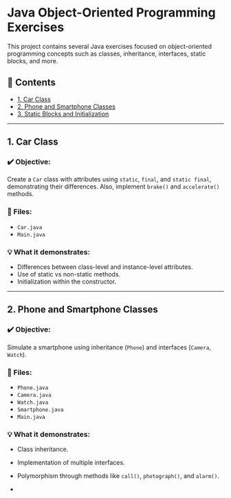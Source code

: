 # Java Object-Oriented Programming Exercises

This project contains several Java exercises focused on object-oriented programming concepts such as classes, inheritance, interfaces, static blocks, and more.

## 📁 Contents

- [1. Car Class](#1-car-class)
- [2. Phone and Smartphone Classes](#2-phone-and-smartphone-classes)
- [3. Static Blocks and Initialization](#3-static-blocks-and-initialization)

---
## 1. Car Class

### ✔️ Objective:
Create a `Car` class with attributes using `static`, `final`, and `static final`, demonstrating their differences. Also, implement `brake()` and `accelerate()` methods.

### 📂 Files:
- `Car.java`
- `Main.java`

### 💡 What it demonstrates:
- Differences between class-level and instance-level attributes.
- Use of static vs non-static methods.
- Initialization within the constructor.

---

## 2. Phone and Smartphone Classes

### ✔️ Objective:
Simulate a smartphone using inheritance (`Phone`) and interfaces (`Camera`, `Watch`).

### 📂 Files:
- `Phone.java`
- `Camera.java`
- `Watch.java`
- `Smartphone.java`
- `Main.java`

### 💡 What it demonstrates:
- Class inheritance.
- Implementation of multiple interfaces.
- Polymorphism through methods like `call()`, `photograph()`, and `alarm()`.

-

